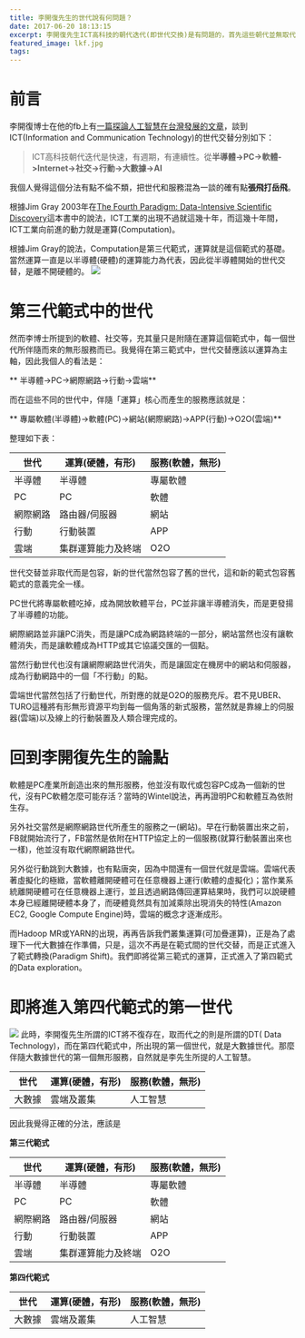 ```yaml
---
title: 李開復先生的世代說有何問題？
date: 2017-06-20 18:13:15
excerpt: 李開復先生ICT高科技的朝代迭代(即世代交換)是有問題的，首先這些朝代並無取代而是包容。另外他所認為的大數據和AI並非世代而是同一世代的兩面，當然最重要的，大數據已經離開了第三代範式，而成為第四代範式的第一世代。
featured_image: lkf.jpg
tags:
---
```

# 前言
李開復博士在他的fb上有[一篇探論人工智慧在台灣發展的文章](https://www.facebook.com/kaifulee/posts/1670663686294276)，談到ICT(Information and Communication Technology)的世代交替分別如下：

> ICT高科技朝代迭代是快速，有週期，有連續性。從**半導體->PC->軟體->Internet->社交->行動->大數據->AI**

我個人覺得這個分法有點不倫不類，把世代和服務混為一談的確有點**張飛打岳飛**。

根據Jim Gray 2003年在[The Fourth Paradigm: Data-Intensive Scientific Discovery](http://www.immagic.com/eLibrary/ARCHIVES/EBOOKS/M091000H.pdf)這本書中的說法，ICT工業的出現不過就這幾十年，而這幾十年間，ICT工業向前進的動力就是運算(Computation)。

根據Jim Gray的說法，Computation是第三代範式，運算就是這個範式的基礎。當然運算一直是以半導體(硬體)的運算能力為代表，因此從半導體開始的世代交替，是離不開硬體的。
![](https://static01.nyt.com/images/2009/12/15/science/15books-1/popup.jpg)
# 第三代範式中的世代

然而李博士所提到的軟體、社交等，充其量只是附隨在運算這個範式中，每一個世代所伴隨而來的無形服務而已。我覺得在第三範式中，世代交替應該以運算為主軸，因此我個人的看法是：

** 半導體->PC->網際網路->行動->雲端**

而在這些不同的世代中，伴隨「運算」核心而產生的服務應該就是：

** 專屬軟體(半導體)->軟體(PC)->網站(網際網路)->APP(行動)->O2O(雲端)**

整理如下表：

|世代 |   運算(硬體，有形) |   服務(軟體，無形)|
|-----|-----|-----|
|半導體 |   半導體 |       專屬軟體|
|PC |     PC   |       軟體|
|網際網路 | 路由器/伺服器|   網站|
|行動|    行動裝置    | APP|
|雲端|    集群運算能力及終端 | O2O|

世代交替並非取代而是包容，新的世代當然包容了舊的世代，這和新的範式包容舊範式的意義完全一樣。

PC世代將專屬軟體吃掉，成為開放軟體平台，PC並非讓半導體消失，而是更發揚了半導體的功能。

網際網路並非讓PC消失，而是讓PC成為網路終端的一部分，網站當然也沒有讓軟體消失，而是讓軟體成為HTTP或其它協議交匯的一個點。

當然行動世代也沒有讓網際網路世代消失，而是讓固定在機房中的網站和伺服器，成為行動網路中的一個「不行動」的點。

雲端世代當然包括了行動世代，所對應的就是O2O的服務充斥。君不見UBER、TURO這種將有形無形資源平均到每一個角落的新式服務，當然就是靠線上的伺服器(雲端)以及線上的行動裝置及人類合理完成的。

# 回到李開復先生的論點

軟體是PC產業所創造出來的無形服務，他並沒有取代或包容PC成為一個新的世代，沒有PC軟體怎麼可能存活？當時的Wintel說法，再再證明PC和軟體互為依附生存。

另外社交當然是網際網路世代所產生的服務之一(網站)。早在行動裝置出來之前，FB就開始流行了，FB當然是依附在HTTP協定上的一個服務(就算行動裝置出來也一樣)，他並沒有取代網際網路世代。

另外從行動跳到大數據，也有點唐突，因為中間還有一個世代就是雲端。雲端代表著虛擬化的極緻，當軟體離開硬體可在任意機器上運行(軟體的虛擬化)；當作業系統離開硬體可在任意機器上運行，並且透過網路傳回運算結果時，我們可以說硬體本身已經離開硬體本身了，而硬體竟然具有加減乘除出現消失的特性(Amazon EC2, Google Compute Engine)時，雲端的概念才逐漸成形。

而Hadoop MR或YARN的出現，再再告訴我們叢集運算(可加疊運算)，正是為了處理下一代大數據在作準備，只是，這次不再是在範式間的世代交替，而是正式進入了範式轉換(Paradigm Shift)。我們即將從第三範式的運算，正式進入了第四範式的Data exploration。

# 即將進入第四代範式的第一世代

![](paradigm.jpg)
此時，李開復先生所謂的ICT將不復存在，取而代之的則是所謂的DT( Data Technology)，而在第四代範式中，所出現的第一個世代，就是大數據世代。那麼伴隨大數據世代的第一個無形服務，自然就是李先生所提的人工智慧。


|世代 |   運算(硬體，有形) |   服務(軟體，無形)|
|-----|-----|-----|
|大數據 |   雲端及叢集 |     人工智慧|

因此我覺得正確的分法，應該是


**第三代範式**

|世代 |   運算(硬體，有形) |   服務(軟體，無形)|
|-----|-----|-----|
|半導體 |   半導體 |       專屬軟體|
|PC |     PC   |       軟體|
|網際網路 | 路由器/伺服器|   網站|
|行動|    行動裝置    | APP|
|雲端|    集群運算能力及終端 | O2O|


**第四代範式**

|世代 |   運算(硬體，有形) |   服務(軟體，無形)|
|-----|-----|-----|
|大數據 |   雲端及叢集 |     人工智慧|


